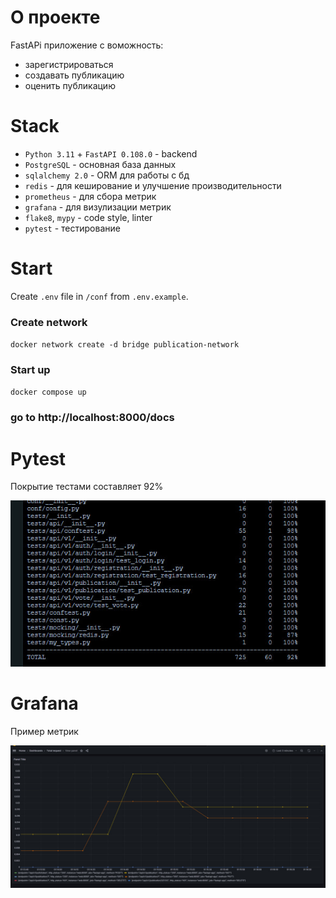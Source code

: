 # О проекте

FastAPi приложение с воможность:
- зарегистрироваться 
- создавать публикацию
- оценить публикацию

# Stack
- `Python 3.11` + `FastAPI 0.108.0` - backend
- `PostgreSQL` - основная база данных
- `sqlalchemy 2.0` - ORM для работы с бд
- `redis` - для кеширование и улучшение производительности
- `prometheus` - для сбора метрик
- `grafana` - для визулизации метрик
- `flake8`, `mypy` -  code style, linter
- `pytest` - тестирование

# Start
Create `.env` file in `/conf` from `.env.example`.

### Create network

`docker network create -d bridge publication-network`

### Start up

`docker compose up`

### go to http://localhost:8000/docs


# Pytest 
Покрытие тестами составляет 92%

![img.png](test-cov.png)

# Grafana
Пример метрик

![img.png](metrics.png)

